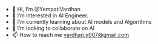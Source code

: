 - 👋 Hi, I’m @YempatiVardhan
- 👀 I’m interested in AI Engineer. 
- 🌱 I’m currently learning about AI models and Algorithms 
- 💞️ I’m looking to collaborate on AI
- 📫 How to reach me vardhan.y007@gmail.com

<!---
YempatiVardhan/YempatiVardhan is a ✨ special ✨ repository because its `README.md` (this file) appears on your GitHub profile.
You can click the Preview link to take a look at your changes.
--->
